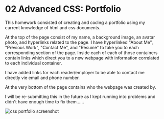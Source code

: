 # 02 Advanced CSS: Portfolio

This homework consisted of creating and coding a portfolio using my current knowledge of html and css documents.

At the top of the page consist of my name, a background image, an avatar photo, and hyperlinks related to the page.
I have hyperlinked "About Me", "Previous Work", "Contact Me", and "Resume" to take you to each corresponding section of the page. 
Inside each of each of those containers contain links which direct you to a new webpage with information correlated to each individual container. 

I have added links for each reader/employer to be able to contact me directly vie email and phone number.

At the very bottom of the page contains who the webpage was created by.

I will be re-submitting this in the future as I kept running into problems and didn't have enough time to fix them......


![css portfolio screenshot](./portfolio-screenshot.png)